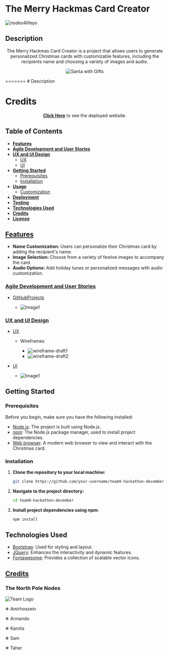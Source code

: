
# The Merry Hackmas Card Creator

![nodes4lifeyo](assets/images/images-README.md/nodemas.png)


## Description

<p align="center">
  The Merry Hackmas Card Creator is a project that allows users to generate personalized Christmas cards with customizable features, including the recipients name and choosing a variety of images and audio.
</P>

<p align="center">
  <img src="assets/images/images-santa/santa-gifts.jpg" alt="Santa with Gifts">
</p>
=======
# Description


# Credits


<p align="center">
  <strong><a href="https://teman67.github.io/team9-hackathon-december">Click Here</a></strong> to see the deployed website.
</p>


## Table of Contents

- **[Features](#features)**
- **[Agile Development and User Stories](#agile-development-and-user-stories)**
- **[UX and UI Design](#uxui-design)**
  - [UX](#ux)
  - [UI](#ui)
- **[Getting Started](#getting-started)**
  - [Prerequisites](#prerequisites)
  - [Installation](#installation)
- **[Usage](#usage)**
  - [Customization](#customization)
- **[Deployment](#deployment)**
- **[Testing](#testing)**
- **[Technologies Used](#technologies-used)**
- **[Credits](#credits)**
- **[License](#license)**

## [Features](#features)

- **Name Customization:** Users can personalize their Christmas card by adding the recipient's name.
- **Image Selection:** Choose from a variety of festive images to accompany the card.
- **Audio Options:** Add holiday tunes or personalized messages with audio customization.

### [Agile Development and User Stories](#agile-development-and-user-stories)

- [GitHubProjects](https://github.com/users/kpetrauskas92/projects/8)

  - ![Image1]()


### [UX and UI Design](#uxui-design)

  - [UX](#ux)

    - Wireframes

      - ![wireframe-draft1](assets/images/images-README.md/wireframe-draft1.png)
      - ![wireframe-draft2](assets/images/images-README.md/wireframe-draft2.png)


  - [UI](#ui)
    - ![Image1]()


## Getting Started

### Prerequisites

Before you begin, make sure you have the following installed:

- [Node.js](https://nodejs.org/): The project is built using Node.js.
- [npm](https://www.npmjs.com/): The Node.js package manager, used to install project dependencies.
- [Web browser](https://www.google.com/chrome/): A modern web browser to view and interact with the Christmas card.

### Installation

1. **Clone the repository to your local machine:**

    ```bash
    git clone https://github.com/your-username/team9-hackathon-december.git
    ```

2. **Navigate to the project directory:**

    ```bash
    cd team9-hackathon-december
    ```

3. **Install project dependencies using npm:**

    ```bash
    npm install
    ```

## Technologies Used

- [Bootstrap](https://getbootstrap.com/): Used for styling and layout.
- [JQuery](https://jquery.com/): Enhances the interactivity and dynamic features.
- [Fontawesome](https://fontawesome.com/): Provides a collection of scalable vector icons.





## [Credits](#credits)

### The North Pole Nodes
    
![Team Logo](assets/images/images-README.md/team-nodes.jpg)


&#x2744; Amirhossein

&#x2744; Armando

&#x2744; Karolis

&#x2744; Sam

&#x2744; Taher